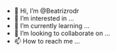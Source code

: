 - 👋 Hi, I’m @Beatrizrodr
- 👀 I’m interested in ...
- 🌱 I’m currently learning ...
- 💞️ I’m looking to collaborate on ...
- 📫 How to reach me ...

<!---
Beatrizrodr/Beatrizrodr is a ✨ special ✨ repository because its `README.md` (this file) appears on your GitHub profile.
You can click the Preview link to take a look at your changes.
--->
